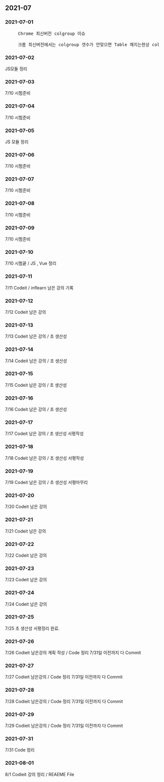 ## 2021-07 

### 2021-07-01 
<pre>
     Chrome 최신버전 colgroup 이슈
     
     크롬 최신버전에서는 colgroup 갯수가 안맞으면 Table 깨지는현상 colgroup 갯수 맞춰줘야 정상적인 테이블모양을 볼수있다.
</pre>

### 2021-07-02 
JS모듈 정리

### 2021-07-03
7/10 시험준비 

### 2021-07-04
7/10 시험준비 

### 2021-07-05
JS 모듈 정리 

### 2021-07-06
7/10 시험준비 

### 2021-07-07
7/10 시험준비 

### 2021-07-08
7/10 시험준비 

### 2021-07-09
7/10 시험준비 

### 2021-07-10
7/10 시험끝 / JS , Vue 정리  

### 2021-07-11
7/11 Codeit / inflearn 남은 강의 기록  

### 2021-07-12
7/12 Codeit 남은 강의

### 2021-07-13
7/13 Codeit 남은 강의 / 초 생산성 

### 2021-07-14
7/14 Codeit 남은 강의 / 초 생산성  

### 2021-07-15
7/15 Codeit 남은 강의 / 초 생산성  

### 2021-07-16
7/16 Codeit 남은 강의 / 초 생산성  

### 2021-07-17
7/17 Codeit 남은 강의 / 초 생산성  서평작성 

### 2021-07-18
7/18 Codeit 남은 강의 / 초 생산성 서평작성 

### 2021-07-19
7/19 Codeit 남은 강의 / 초 생산성 서평마무리 

### 2021-07-20
7/20 Codeit 남은 강의 

### 2021-07-21
7/21 Codeit 남은 강의 

### 2021-07-22
7/22 Codeit 남은 강의 

### 2021-07-23
7/23 Codeit 남은 강의 

### 2021-07-24
7/24 Codeit 남은 강의 

### 2021-07-25
7/25 초 생산성 서평정리 완료. 

### 2021-07-26
7/26 Codieit 남은강의 계획 작성 / Code 정리 7/31일 이전까지 다 Commit 

### 2021-07-27
7/27 Codieit 남은강의 / Code 정리 7/31일 이전까지 다 Commit 

### 2021-07-28
7/28 Codieit 남은강의 / Code 정리 7/31일 이전까지 다 Commit 

### 2021-07-29
7/29 Codieit 남은강의 / Code 정리 7/31일 이전까지 다 Commit 

### 2021-07-31
7/31 Code 정리

### 2021-08-01
8/1 Codieit 강의 정리 / REAEME File 

